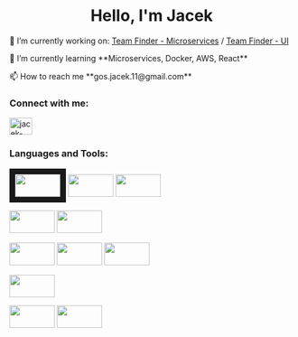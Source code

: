 <h1 align="center">Hello, I'm Jacek</h1>

 🔭 I’m currently working on: 
 [Team Finder - Microservices](https://github.com/JacekGos/team-finder-microservices) /
 [Team Finder - UI](https://github.com/JacekGos/team-finder-ui) </p>
  </p>
 🌱 I’m currently learning **Microservices, Docker, AWS, React**  </p>
 📫 How to reach me **gos.jacek.11@gmail.com** </p>

<h3 align="left">Connect with me:</h3>
<p align="left">
<a href="https://linkedin.com/in/jacek-gos" target="blank"><img align="center" src="https://raw.githubusercontent.com/rahuldkjain/github-profile-readme-generator/master/src/images/icons/Social/linked-in-alt.svg" alt="jacek-gos" height="30" width="40" /></a>
</p>

<h3 align="left">Languages and Tools:</h3>


<img src="https://user-images.githubusercontent.com/46130249/157480598-655104e4-1a04-4153-b8c9-3986ca1f9abb.png" 
width="80px" height="40px" border="10px black"/>
<img src="https://user-images.githubusercontent.com/46130249/157479114-1f589aea-5d2c-47ba-b0b4-2207b66c4d54.png" 
width="80px" height="40px" >
<img src="https://user-images.githubusercontent.com/46130249/157478793-cec40649-55c5-4141-b495-236bf7671093.png" 
width="80px" height="40px" >

</p>

<img src="https://user-images.githubusercontent.com/46130249/157460437-e907fc8a-3b72-4a67-a93e-349ecd3ea12e.png" 
width="80px" height="40px" >
<img src="https://user-images.githubusercontent.com/46130249/157460907-21ea1781-0a18-4d60-995f-b3dd18fefff2.png" 
width="80px" height="40px" >

</p>

<img src="https://user-images.githubusercontent.com/46130249/157465408-f5029595-eb35-47e7-a7fc-c108cc5bcfa2.png" 
width="80px" height="40px">
<img src="https://user-images.githubusercontent.com/46130249/157466194-c907b582-5400-4179-8a24-7c0bd7d5caa3.png" 
width="80px" height="40px" >
<img src="https://user-images.githubusercontent.com/46130249/157476252-a93c3feb-0e05-43c2-b97d-afe36ae3ec5d.png" 
width="80px" height="40px" >

</p>

<img src="https://user-images.githubusercontent.com/46130249/157475011-c536d53a-fa46-4183-8318-64a0dab1f951.png" 
width="80px" height="40px" >

</p>

<img src="https://user-images.githubusercontent.com/46130249/157477803-7f945507-ecff-4f3e-a095-9d962125ab4a.png" 
width="80px" height="40px" >
<img src="https://user-images.githubusercontent.com/46130249/158055443-4f714ce8-b9f9-4948-b7a4-1523fb2cb6b1.png" 
width="80px" height="40px" >
